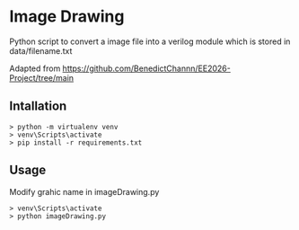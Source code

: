 # Image Drawing
Python script to convert a image file into a verilog module which is stored in data/filename.txt

Adapted from https://github.com/BenedictChannn/EE2026-Project/tree/main

## Intallation
```
> python -m virtualenv venv
> venv\Scripts\activate
> pip install -r requirements.txt
```

## Usage
Modify grahic name in imageDrawing.py
```
> venv\Scripts\activate
> python imageDrawing.py
```